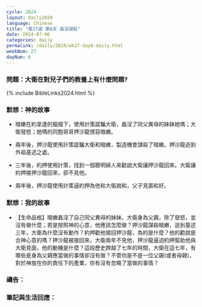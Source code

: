 ```yaml
---
cycle: 2024
layout: daily2024
language: Chinese
title: "第27週 第6天 姦淫謀殺"
date: 2024-07-06
categories: daily
permalink: /daily/2024/wk27-day6-daily.html
weekNum: 27
dayNum: 6
---
```


### 問題：大衛在對兒子們的教養上有什麼問題?

{% include BibleLinks2024.html %}

### 默想：神的故事 
+ 暗嫩在約拿達的攛掇下，使用計策誆騙大衛，姦淫了同父異母的妹妹她瑪；大衛發怒；她瑪的同胞哥哥押沙龍恨惡暗嫩。  

+ 兩年後，押沙龍使用計策誆騙大衛和暗嫩，製造機會謀殺了暗嫩。押沙龍逃到外祖基述之處。  

+ 三年後，約押使用計策，找到一個聰明婦人來勸說大衛讓押沙龍回來。大衛讓約押接押沙龍回來，卻不見他。  

+ 兩年後，押沙龍使用計策逼約押為他和大衛說和，父子見面和好。  

### 默想：我的故事  
+ 【生命品格】暗嫩姦淫了自己同父異母的妹妹，大衛身為父親，除了發怒，並沒有做什麼；若是按照神的心意，他應該怎麼做？押沙龍謀殺暗嫩，逃到基述三年，大衛為什麼沒有動作？約押勸他接回押沙龍，為的是什麼？他的勸說是合神心意的嗎？押沙龍被接回來，大衛兩年不見他，押沙龍逼迫約押幫助他與大衛見面，他的動機是什麼？這段歷史跨越了七年的時間，大衛在這七年，有哪些是身為父親應當做的事情卻沒有做？不管你是不是一位父親(或者母親)，對於神放在你的責任下的產業，你有沒有忽略了當做的事情？  

### 禱告：

### 筆記與生活回應：
